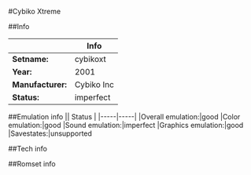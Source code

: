#Cybiko Xtreme

##Info

||Info|
|-----|-----|
|**Setname:**|cybikoxt
|**Year:**|2001
|**Manufacturer:**|Cybiko Inc
|**Status:**|imperfect

##Emulation info
|| Status |
|-----|-----|
|Overall emulation:|good
|Color emulation:|good
|Sound emulation:|imperfect
|Graphics emulation:|good
|Savestates:|unsupported

##Tech info

##Romset info

<!--- START OF EDITED COMMENT DO NOT TOUCH TEXT ABOVE-->

